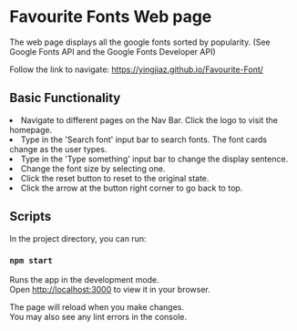 # Favourite Fonts Web page

The web page displays all the google fonts sorted by popularity. (See Google Fonts API and the Google Fonts Developer API)

Follow the link to navigate:
https://yingjiaz.github.io/Favourite-Font/

## Basic Functionality
<li> Navigate to different pages on the Nav Bar. Click the logo to visit the homepage.
<li> Type in the 'Search font' input bar to search fonts. The font cards change as the user types.
<li> Type in the 'Type something' input bar to change the display sentence.
<li> Change the font size by selecting one.
<li> Click the reset button to reset to the original state.
<li> Click the arrow at the button right corner to go back to top.


## Scripts
In the project directory, you can run:

### `npm start`

Runs the app in the development mode.\
Open [http://localhost:3000](http://localhost:3000) to view it in your browser.

The page will reload when you make changes.\
You may also see any lint errors in the console.


